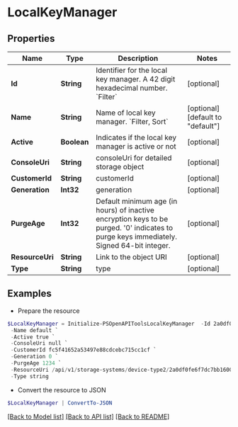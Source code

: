# LocalKeyManager
## Properties

Name | Type | Description | Notes
------------ | ------------- | ------------- | -------------
**Id** | **String** | Identifier for the local key manager. A 42 digit hexadecimal number. &#x60;Filter&#x60; | [optional] 
**Name** | **String** | Name of local key manager. &#x60;Filter, Sort&#x60; | [optional] [default to "default"]
**Active** | **Boolean** | Indicates if the local key manager is active or not | [optional] 
**ConsoleUri** | **String** | consoleUri for detailed storage object | [optional] 
**CustomerId** | **String** | customerId | [optional] 
**Generation** | **Int32** | generation | [optional] 
**PurgeAge** | **Int32** | Default minimum age (in hours) of inactive encryption keys to be purged. &#39;0&#39; indicates to purge keys immediately. Signed 64-bit integer. | [optional] 
**ResourceUri** | **String** | Link to the object URI | [optional] 
**Type** | **String** | type | [optional] 

## Examples

- Prepare the resource
```powershell
$LocalKeyManager = Initialize-PSOpenAPIToolsLocalKeyManager  -Id 2a0df0fe6f7dc7bb16000000000000000000004817 `
 -Name default `
 -Active true `
 -ConsoleUri null `
 -CustomerId fc5f41652a53497e88cdcebc715cc1cf `
 -Generation 0 `
 -PurgeAge 1234 `
 -ResourceUri /api/v1/storage-systems/device-type2/2a0df0fe6f7dc7bb16000000000000000000004817 `
 -Type string
```

- Convert the resource to JSON
```powershell
$LocalKeyManager | ConvertTo-JSON
```

[[Back to Model list]](../README.md#documentation-for-models) [[Back to API list]](../README.md#documentation-for-api-endpoints) [[Back to README]](../README.md)

